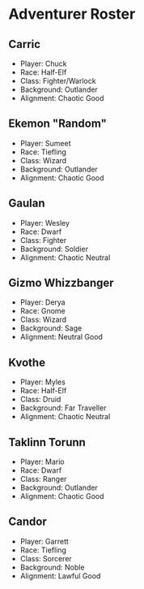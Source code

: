 # Adventurer Roster

## Carric

- Player: Chuck
- Race: Half-Elf
- Class: Fighter/Warlock
- Background: Outlander
- Alignment: Chaotic Good

## Ekemon "Random"

- Player: Sumeet
- Race: Tiefling
- Class: Wizard
- Background: Outlander
- Alignment: Chaotic Good

## Gaulan

- Player: Wesley
- Race: Dwarf
- Class: Fighter
- Background: Soldier
- Alignment: Chaotic Neutral

## Gizmo Whizzbanger

- Player: Derya
- Race: Gnome
- Class: Wizard
- Background: Sage
- Alignment: Neutral Good

## Kvothe

- Player: Myles
- Race: Half-Elf
- Class: Druid
- Background: Far Traveller
- Alignment: Chaotic Neutral

## Taklinn Torunn

- Player: Mario
- Race: Dwarf
- Class: Ranger
- Background: Outlander
- Alignment: Chaotic Good

## Candor

- Player: Garrett
- Race: Tiefling
- Class: Sorcerer
- Background: Noble
- Alignment: Lawful Good
